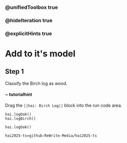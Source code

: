 ### @unifiedToolbox true
### @hideIteration true
### @explicitHints true

# Add to it's model

## Step 1
Classify the Birch log as wood.

#### ~ tutorialhint 
Drag the ``||hai: Birch Log||`` block into the run code area.
```ghost
hai.logOak()
hai.logBirch()
```
```template
hai.logOak()
```
```package
hai2025-ts=github:ReWrite-Media/hai2025-ts
```
